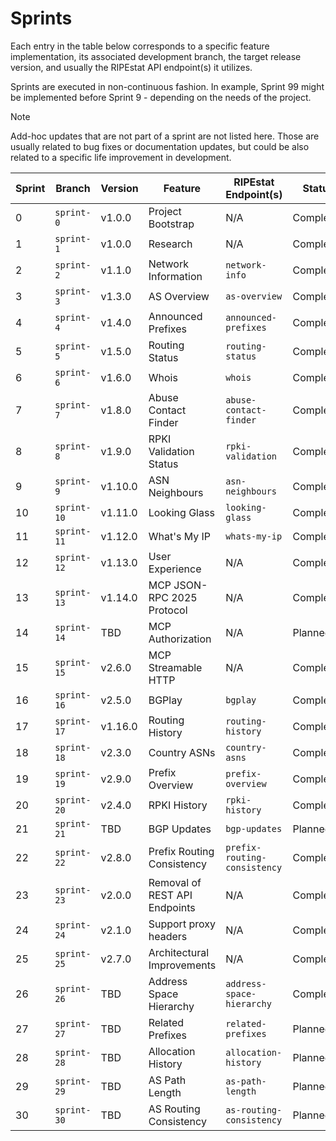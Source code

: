 # Sprints

Each entry in the table below corresponds to a specific feature implementation,
its associated development branch, the target release version, and usually the
RIPEstat API endpoint(s) it utilizes.

Sprints are executed in non-continuous fashion. In example, Sprint 99 might be
implemented before Sprint 9 - depending on the needs of the project.

> [!NOTE]
> Add-hoc updates that are not part of a sprint are not listed here. Those are
> usually related to bug fixes or documentation updates, but could be also
> related to a specific life improvement in development.

| Sprint | Branch      | Version | Feature                       | RIPEstat Endpoint(s)         | Status    |
| ------ | ----------- | ------- | ----------------------------- | ---------------------------- | --------- |
| 0      | `sprint-0`  | v1.0.0  | Project Bootstrap             | N/A                          | Completed |
| 1      | `sprint-1`  | v1.0.0  | Research                      | N/A                          | Completed |
| 2      | `sprint-2`  | v1.1.0  | Network Information           | `network-info`               | Completed |
| 3      | `sprint-3`  | v1.3.0  | AS Overview                   | `as-overview`                | Completed |
| 4      | `sprint-4`  | v1.4.0  | Announced Prefixes            | `announced-prefixes`         | Completed |
| 5      | `sprint-5`  | v1.5.0  | Routing Status                | `routing-status`             | Completed |
| 6      | `sprint-6`  | v1.6.0  | Whois                         | `whois`                      | Completed |
| 7      | `sprint-7`  | v1.8.0  | Abuse Contact Finder          | `abuse-contact-finder`       | Completed |
| 8      | `sprint-8`  | v1.9.0  | RPKI Validation Status        | `rpki-validation`            | Completed |
| 9      | `sprint-9`  | v1.10.0 | ASN Neighbours                | `asn-neighbours`             | Completed |
| 10     | `sprint-10` | v1.11.0 | Looking Glass                 | `looking-glass`              | Completed |
| 11     | `sprint-11` | v1.12.0 | What's My IP                  | `whats-my-ip`                | Completed |
| 12     | `sprint-12` | v1.13.0 | User Experience               | N/A                          | Completed |
| 13     | `sprint-13` | v1.14.0 | MCP JSON-RPC 2025 Protocol    | N/A                          | Completed |
| 14     | `sprint-14` | TBD     | MCP Authorization             | N/A                          | Planned   |
| 15     | `sprint-15` | v2.6.0  | MCP Streamable HTTP           | N/A                          | Completed |
| 16     | `sprint-16` | v2.5.0  | BGPlay                        | `bgplay`                     | Completed |
| 17     | `sprint-17` | v1.16.0 | Routing History               | `routing-history`            | Completed |
| 18     | `sprint-18` | v2.3.0  | Country ASNs                  | `country-asns`               | Completed |
| 19     | `sprint-19` | v2.9.0  | Prefix Overview               | `prefix-overview`            | Completed |
| 20     | `sprint-20` | v2.4.0  | RPKI History                  | `rpki-history`               | Completed |
| 21     | `sprint-21` | TBD     | BGP Updates                   | `bgp-updates`                | Planned   |
| 22     | `sprint-22` | v2.8.0  | Prefix Routing Consistency    | `prefix-routing-consistency` | Completed |
| 23     | `sprint-23` | v2.0.0  | Removal of REST API Endpoints | N/A                          | Completed |
| 24     | `sprint-24` | v2.1.0  | Support proxy headers         | N/A                          | Completed |
| 25     | `sprint-25` | v2.7.0  | Architectural Improvements    | N/A                          | Completed |
| 26     | `sprint-26` | TBD     | Address Space Hierarchy       | `address-space-hierarchy`    | Completed |
| 27     | `sprint-27` | TBD     | Related Prefixes              | `related-prefixes`           | Planned   |
| 28     | `sprint-28` | TBD     | Allocation History            | `allocation-history`         | Planned   |
| 29     | `sprint-29` | TBD     | AS Path Length                | `as-path-length`             | Planned   |
| 30     | `sprint-30` | TBD     | AS Routing Consistency        | `as-routing-consistency`     | Planned   |
